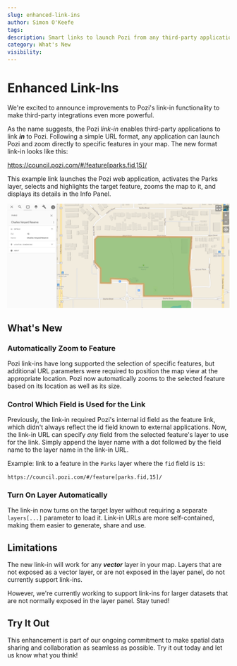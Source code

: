 ```yaml
---
slug: enhanced-link-ins
author: Simon O'Keefe
tags:
description: Smart links to launch Pozi from any third-party application
category: What's New
visibility:
---
```


# Enhanced Link-Ins

We're excited to announce improvements to Pozi's link-in functionality to make third-party integrations even more powerful.

As the name suggests, the Pozi *link-in* enables third-party applications to link ***in*** to Pozi. Following a simple URL format, any application can launch Pozi and zoom directly to specific features in your map. The new format link-in looks like this:

https://council.pozi.com/#/feature[parks.fid,15]/

This example link launches the Pozi web application, activates the Parks layer, selects and highlights the target feature, zooms the map to it, and displays its details in the Info Panel.

![](../admin-guide/qgis/img/pozi-link-in.png)

## What's New

### Automatically Zoom to Feature

Pozi link-ins have long supported the selection of specific features, but additional URL parameters were required to position the map view at the appropriate location. Pozi now automatically zooms to the selected feature based on its location as well as its size.

### Control Which Field is Used for the Link

Previously, the link-in required Pozi's internal id field as the feature link, which didn't always reflect the id field known to external applications. Now, the link-in URL can specify *any* field from the selected feature's layer to use for the link. Simply append the layer name with a dot followed by the field name to the layer name in the link-in URL.

Example: link to a feature in the `Parks` layer where the `fid` field is `15`:

```
https://council.pozi.com/#/feature[parks.fid,15]/
```

### Turn On Layer Automatically

The link-in now turns on the target layer without requiring a separate `layers[...]` parameter to load it. Link-in URLs are more self-contained, making them easier to generate, share and use.

## Limitations

The new link-in will work for any ***vector*** layer in your map. Layers that are not exposed as a vector layer, or are not exposed in the layer panel, do not currently support link-ins.

However, we're currently working to support link-ins for larger datasets that are not normally exposed in the layer panel. Stay tuned!

## Try It Out

This enhancement is part of our ongoing commitment to make spatial data sharing and collaboration as seamless as possible. Try it out today and let us know what you think!
